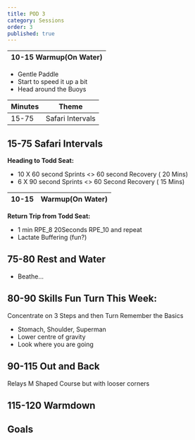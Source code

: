 ```yaml
---
title: POD 3
category: Sessions
order: 3
published: true
---
```


| 10-15 	Warmup(On Water) | 	
| ------- | 

- Gentle Paddle
- Start to speed it up a bit
- Head around the Buoys

| Minutes | Theme |
| ----------- | ----------- |
| 15-75 | Safari Intervals |


## 15-75 	Safari Intervals 	
**Heading to Todd Seat:**
- 10 X 60 second Sprints <> 60 second Recovery ( 20 Mins)
- 6 X 90 second Sprints <> 60 Second Recovery ( 15 Mins)

| 10-15  |	Warmup(On Water) | 	
| ------- | ------ |

**Return Trip from Todd Seat:**
- 1 min RPE_8 20Seconds RPE_10 and repeat
- Lactate Buffering (fun?)

## 75-80 	Rest and Water 	 
- Beathe...

## 80-90 	Skills 	Fun Turn This Week:
Concentrate on 3 Steps and then Turn
Remember the Basics
- Stomach, Shoulder, Superman
- Lower centre of gravity
- Look where you are going

## 90-115 	Out and Back
Relays 	M Shaped Course but with looser corners

## 115-120 	Warmdown 	 

## Goals
